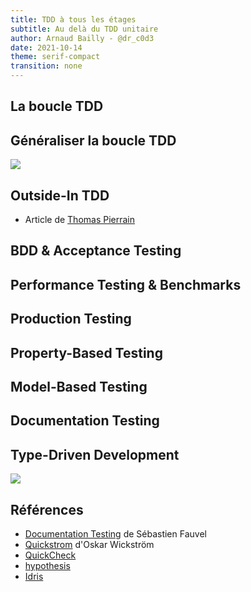 ```yaml
---
title: TDD à tous les étages
subtitle: Au delà du TDD unitaire
author: Arnaud Bailly - @dr_c0d3
date: 2021-10-14
theme: serif-compact
transition: none
---
```


## La boucle TDD

## Généraliser la boucle TDD

![](http://www.growing-object-oriented-software.com/cover.jpg)

## Outside-In TDD

- Article de [Thomas Pierrain](http://tpierrain.blogspot.com/2021/03/outside-in-diamond-tdd-1-style-made.html)

## BDD & Acceptance Testing

## Performance Testing & Benchmarks

## Production Testing

## Property-Based Testing

## Model-Based Testing

## Documentation Testing

## Type-Driven Development

![](https://images.manning.com/720/960/resize/book/1/453215a-afa1-443f-9f2d-3b6bf24c34db/Brady-TDDI-HI.png)

## Références

* [Documentation Testing](https://sfauvel.github.io/documentationtesting/) de Sébastien Fauvel
* [Quickstrom](https://quickstrom.io/) d'Oskar Wickström
* [QuickCheck](https://hackage.haskell.org/package/QuickCheck)
* [hypothesis](https://hypothesis.readthedocs.io/en/latest/)
* [Idris](https://github.com/idris-lang/Idris2)
